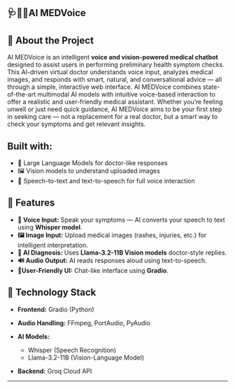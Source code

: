 **🩺👨‍⚕️AI MEDVoice**
---

 **📖 About the Project**
 ---
AI MEDVoice is an intelligent **voice and vision-powered medical chatbot** designed to assist users in performing preliminary health symptom checks. This AI-driven virtual doctor understands voice input, analyzes medical images, and responds with smart, natural, and conversational advice — all through a simple, interactive web interface. AI MEDVoice combines state-of-the-art multimodal AI models with intuitive voice-based interaction to offer a realistic and user-friendly medical assistant. Whether you’re feeling unwell or just need quick guidance, AI MEDVoice aims to be your first step in seeking care — not a replacement for a real doctor, but a smart way to check your symptoms and get relevant insights.

**Built with:**
---
- 🧠 Large Language Models for doctor-like responses
- 🖼️ Vision models to understand uploaded images
- 🎤 Speech-to-text and text-to-speech for full voice interaction

 **🚀 Features**
---
- **🎤 Voice Input:** Speak your symptoms — AI converts your speech to text using **Whisper model**.
- **🖼️ Image Input:** Upload medical images (rashes, injuries, etc.) for intelligent interpretation.
- **💬 AI Diagnosis:** Uses **Llama-3.2-11B Vision models** doctor-style replies.
- **🔊 Audio Output:** AI reads responses aloud using text-to-speech.
- **🧑User-Friendly UI:** Chat-like interface using **Gradio**.


 **🧠 Technology Stack**
---
- **Frontend:** Gradio (Python)
- **Audio Handling:** FFmpeg, PortAudio, PyAudio
- **AI Models:** 
  - Whisper (Speech Recognition)
  - Llama-3.2-11B (Vision-Language Model)

- **Backend:** Groq Cloud API

---
